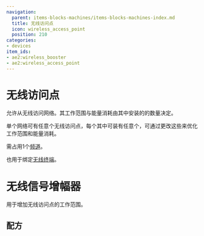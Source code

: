 ```yaml
---
navigation:
  parent: items-blocks-machines/items-blocks-machines-index.md
  title: 无线访问点
  icon: wireless_access_point
  position: 210
categories:
- devices
item_ids:
- ae2:wireless_booster
- ae2:wireless_access_point
---
```


# 无线访问点

<BlockImage id="wireless_access_point" p:state="has_channel" scale="8" />

允许从<ItemLink id="wireless_terminal" />无线访问网络。其工作范围与能量消耗由其中安装的<ItemLink id="wireless_booster" />的数量决定。

单个网络可有任意个无线访问点，每个其中可装有任意个<ItemLink id="wireless_booster" />，可通过更改这些来优化工作范围和能量消耗。

需占用1个[频道](../ae2-mechanics/channels.md)。

也用于绑定[无线终端](wireless_terminals.md)。

# 无线信号增幅器

<ItemImage id="wireless_booster" scale="2" />

用于增加无线访问点的工作范围。

## 配方

<RecipeFor id="wireless_access_point" />

<RecipeFor id="wireless_booster" />
